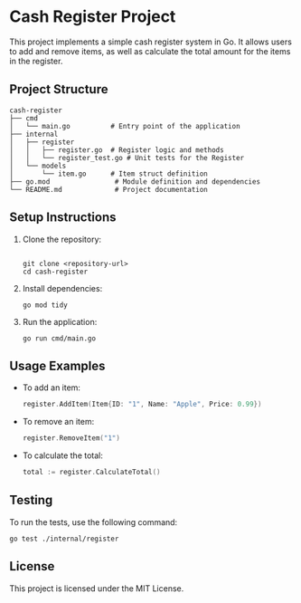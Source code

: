 # Cash Register Project

This project implements a simple cash register system in Go. It allows users to add and remove items, as well as calculate the total amount for the items in the register.

## Project Structure

```
cash-register
├── cmd
│   └── main.go          # Entry point of the application
├── internal
│   ├── register
│   │   ├── register.go  # Register logic and methods
│   │   └── register_test.go # Unit tests for the Register
│   └── models
│       └── item.go      # Item struct definition
├── go.mod                # Module definition and dependencies
└── README.md             # Project documentation
```

## Setup Instructions

1. Clone the repository:
   ```

   git clone <repository-url>
   cd cash-register
   ```

2. Install dependencies:
   ```
   go mod tidy
   ```

3. Run the application:
   ```
   go run cmd/main.go
   ```

## Usage Examples

- To add an item:
  ```go
  register.AddItem(Item{ID: "1", Name: "Apple", Price: 0.99})
  ```

- To remove an item:
  ```go
  register.RemoveItem("1")
  ```

- To calculate the total:
  ```go
  total := register.CalculateTotal()
  ```

## Testing

To run the tests, use the following command:
```
go test ./internal/register
```

## License

This project is licensed under the MIT License.